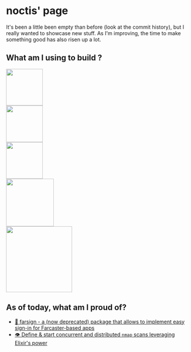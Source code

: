# noctis' page
It's been a little been empty than before (look at the commit history), but I really wanted to showcase new stuff. As I'm improving, the time to make something good has also risen up a lot.
## What am I using to build ?
<div class="display:flex; align-content:center;">
<div style="display:grid;">
<img src="https://deno.land/images/artwork/space_deno.png?__frsh_c=gygasm0xhjmg" width="100">
<img src="https://upload.wikimedia.org/wikipedia/commons/thumb/a/a7/React-icon.svg/2300px-React-icon.svg.png" width="100">
<img src="https://bun.sh/logo.svg" width="100">
<img src="https://upload.wikimedia.org/wikipedia/commons/thumb/2/20/Rustacean-orig-noshadow.svg/1200px-Rustacean-orig-noshadow.svg.png" width="130">
<img src="https://elixir-lang.org/images/logo/logo.png" width="180">
<!-- <img src="https://raw.githubusercontent.com/vlang/v-logo/master/dist/v-logo.svg?sanitize=true" width="75"> -->
</div>
</div>

## As of today, what am I proud of?
- [🔑 farsign - a (now deprecated) package that allows to implement easy sign-in for Farcaster-based apps](https://github.com/noctisatrae/farsign)
- [👁️ Define & start concurrent and distributed `nmap` scans leveraging Elixir's power](https://github.com/noctisatrae/syphon)
